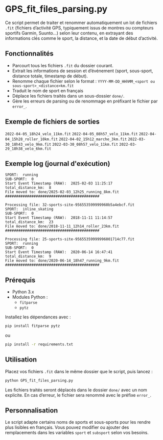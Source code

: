 # GPS_fit_files_parsing.py

Ce script permet de traiter et renommer automatiquement un lot de fichiers `.fit` (fichiers d’activité GPS, typiquement issus de montres ou compteurs sportifs Garmin, Suunto...) selon leur contenu, en extrayant des informations clés comme le sport, la distance, et la date de début d’activité.

## Fonctionnalités
- Parcourt tous les fichiers `.fit` du dossier courant.
- Extrait les informations de session et d’événement (sport, sous-sport, distance totale, timestamp de début).
- Renomme chaque fichier selon le format :
  `YYYY-MM-DD_HHhMM_<sport ou sous-sport>_<distance>km.fit`
- Traduit le nom de sport en français
- Déplace les fichiers traités dans un sous-dossier `done/`.
- Gère les erreurs de parsing ou de renommage en préfixant le fichier par `error_`.

## Exemple de fichiers de sorties
`2022-04-05_18h24_velo_11km.fit`
`2022-04-05_08h57_velo_11km.fit`
`2022-04-04_15h28_roller_10km.fit`
`2022-04-02_15h12_marche_3km.fit`
`2022-03-30_18h43_velo_9km.fit`
`2022-03-30_08h57_velo_11km.fit`
`2022-03-29_18h38_velo_6km.fit`

## Exemple log (journal d'exécution)
```Processing file: 2-sports-site-9565535999999605792.fit
SPORT:  running
SUB-SPORT:  0
Start Event Timestamp (RAW):  2025-02-03 11:25:17
total_distance_km:  8
File moved to: done/2025-02-03_12h25_running_8km.fit
###########################################

Processing file: 32-sports-site-956553599999960b5a4ebcf.fit
SPORT:  inline_skating
SUB-SPORT:  0
Start Event Timestamp (RAW):  2018-11-11 11:14:57
total_distance_km:  23
File moved to: done/2018-11-11_12h14_roller_23km.fit
###########################################

Processing file: 25-sports-site-95655359999996001714c77.fit
SPORT:  running
SUB-SPORT:  0
Start Event Timestamp (RAW):  2020-06-14 16:47:41
total_distance_km:  9
File moved to: done/2020-06-14_18h47_running_9km.fit
###########################################
```


## Prérequis
- Python 3.x
- Modules Python :
  - `fitparse`
  - `pytz`

Installez les dépendances avec :
```bash
pip install fitparse pytz
```
ou
```bash
pip install -r requirements.txt
```

## Utilisation
Placez vos fichiers `.fit` dans le même dossier que le script, puis lancez :
```bash
python GPS_fit_files_parsing.py
```

Les fichiers traités seront déplacés dans le dossier `done/` avec un nom explicite.
En cas d’erreur, le fichier sera renommé avec le préfixe `error_`.

## Personnalisation
Le script adapte certains noms de sports et sous-sports pour les rendre plus lisibles en français.
Vous pouvez modifier ou ajouter des remplacements dans les variables `sport` et `subsport` selon vos besoins.